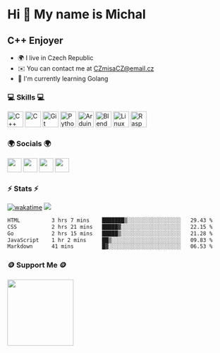 Hi 👋 My name is Michal
=======================

C++ Enjoyer
-----------

*   🌍  I live in Czech Republic
*   ✉️  You can contact me at [CZmisaCZ@email.cz](mailto:CZmisaCZ@email.cz)
*   🧠  I'm currently learning Golang

### 💻 Skills 💻

<p align="left">
<a href="https://docs.microsoft.com/en-us/cpp/?view=msvc-170" target="_blank" rel="noreferrer"><img src="https://raw.githubusercontent.com/danielcranney/readme-generator/main/public/icons/skills/cplusplus-colored.svg" width="36" height="36" alt="C++" /></a> <a href="https://docs.microsoft.com/en-us/cpp/?view=msvc-170" target="_blank" rel="noreferrer"><img src="https://raw.githubusercontent.com/danielcranney/readme-generator/main/public/icons/skills/c-colored.svg" width="36" height="36" alt="C" /></a> <a href="https://git-scm.com/" target="_blank" rel="noreferrer"><img src="https://raw.githubusercontent.com/danielcranney/readme-generator/main/public/icons/skills/git-colored.svg" width="36" height="36" alt="Git" /></a> <a href="https://www.python.org/" target="_blank" rel="noreferrer"><img src="https://raw.githubusercontent.com/danielcranney/readme-generator/main/public/icons/skills/python-colored.svg" width="36" height="36" alt="Python" /></a> <a href="https://store.arduino.cc/?gclid=Cj0KCQjw2eilBhCCARIsAG0Pf8uueBifykWcsSS4LPESeGQfxGVKJYnzV7bz471XfknQJy_1VINVWM8aAkLtEALw_wcB" target="_blank" rel="noreferrer"><img src="https://raw.githubusercontent.com/danielcranney/readme-generator/main/public/icons/skills/arduino-colored.svg" width="36" height="36" alt="Arduino" /></a> <a href="https://www.blender.org/" target="_blank" rel="noreferrer"><img src="https://raw.githubusercontent.com/danielcranney/readme-generator/main/public/icons/skills/blender-colored.svg" width="36" height="36" alt="Blender" /></a> <a href="https://www.linux.org" target="_blank" rel="noreferrer"><img src="https://raw.githubusercontent.com/danielcranney/readme-generator/main/public/icons/skills/linux-colored.svg" width="36" height="36" alt="Linux" /></a> <a href="https://www.raspberrypi.org/" target="_blank" rel="noreferrer"><img src="https://raw.githubusercontent.com/danielcranney/readme-generator/main/public/icons/skills/raspberrypi-colored.svg" width="36" height="36" alt="Raspberry Pi" /></a></p>
                    
### 🌍 Socials 🌍
                  
<p align="left">
<a href="https://discord.com/users/czmisacz" target="_blank" rel="noreferrer"><picture><source media="(prefers-color-scheme: dark)" srcset="undefined" /><source media="(prefers-color-scheme: light)" srcset="https://raw.githubusercontent.com/danielcranney/readme-generator/main/public/icons/socials/discord.svg" /><img src="https://raw.githubusercontent.com/danielcranney/readme-generator/main/public/icons/socials/discord.svg" width="32" height="32" /></picture></a>  <a href="https://www.github.com/CZmisaCZ" target="_blank" rel="noreferrer"><picture><source media="(prefers-color-scheme: dark)" srcset="https://raw.githubusercontent.com/danielcranney/readme-generator/main/public/icons/socials/github-dark.svg" /><source media="(prefers-color-scheme: light)" srcset="https://raw.githubusercontent.com/danielcranney/readme-generator/main/public/icons/socials/github.svg" /><img src="https://raw.githubusercontent.com/danielcranney/readme-generator/main/public/icons/socials/github.svg" width="32" height="32" /></picture></a>  <a href="https://www.youtube.com/@CZmisaCZ" target="_blank" rel="noreferrer"><picture><source media="(prefers-color-scheme: dark)" srcset="undefined" /><source media="(prefers-color-scheme: light)" srcset="https://raw.githubusercontent.com/danielcranney/readme-generator/main/public/icons/socials/youtube.svg" /><img src="https://raw.githubusercontent.com/danielcranney/readme-generator/main/public/icons/socials/youtube.svg" width="32" height="32" /></picture></a>  <a href="https://www.twitch.tv/CZmisaCZ" target="_blank" rel="noreferrer"><picture><source media="(prefers-color-scheme: dark)" srcset="undefined" /><source media="(prefers-color-scheme: light)" srcset="https://raw.githubusercontent.com/danielcranney/readme-generator/main/public/icons/socials/twitch.svg" /> <img src="https://raw.githubusercontent.com/danielcranney/readme-generator/main/public/icons/socials/twitch.svg" width="32" height="32" /></picture></a></p>

### ⚡ Stats ⚡

[![wakatime](https://wakatime.com/badge/user/0a33def0-e4c9-4199-9279-b4849ab850da.svg)](https://wakatime.com/@0a33def0-e4c9-4199-9279-b4849ab850da)
![](https://komarev.com/ghpvc/?username=CZmisaCZ&color=blue)

<!--START_SECTION:waka-->

```txt
HTML          3 hrs 7 mins    ███████▒░░░░░░░░░░░░░░░░░   29.43 %
CSS           2 hrs 21 mins   █████▓░░░░░░░░░░░░░░░░░░░   22.15 %
Go            2 hrs 15 mins   █████▒░░░░░░░░░░░░░░░░░░░   21.28 %
JavaScript    1 hr 2 mins     ██▒░░░░░░░░░░░░░░░░░░░░░░   09.83 %
Markdown      41 mins         █▓░░░░░░░░░░░░░░░░░░░░░░░   06.53 %
```

<!--END_SECTION:waka-->

### 🪙 Support Me 🪙

<a href="https://www.buymeacoffee.com/CZmisaCZ"><img src="https://cdn.buymeacoffee.com/buttons/v2/default-yellow.png" width="150"/></a>
